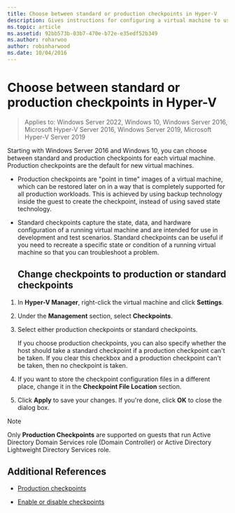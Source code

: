 ```yaml
---
title: Choose between standard or production checkpoints in Hyper-V
description: Gives instructions for configuring a virtual machine to use standard or production checkpoints
ms.topic: article
ms.assetid: 92bb573b-03b7-470e-b72e-e35edf52b349
ms.author: roharwoo
author: robinharwood
ms.date: 10/04/2016
---
```

# Choose between standard or production checkpoints in Hyper-V

>Applies to: Windows Server 2022, Windows 10, Windows Server 2016, Microsoft Hyper-V Server 2016, Windows Server 2019, Microsoft Hyper-V Server 2019


Starting with Windows Server 2016 and Windows 10, you can choose between standard and production checkpoints for each virtual machine. Production checkpoints are the default for new virtual machines.

- Production checkpoints are "point in time" images of a virtual machine, which can be restored later on in a way that is completely supported for all production workloads. This is achieved by using backup technology inside the guest to create the checkpoint, instead of using saved state technology.

- Standard checkpoints capture the state, data, and hardware configuration of a running virtual machine and are intended for use in development and test scenarios. Standard checkpoints can be useful if you need to recreate a specific state or condition of a running virtual machine so that you can troubleshoot a problem.

  ## Change checkpoints to production or standard checkpoints

1.  In **Hyper-V Manager**, right-click the virtual machine and click **Settings**.

2.  Under the **Management** section, select **Checkpoints**.

3.  Select either production checkpoints or standard checkpoints.

    If you choose production checkpoints, you can also specify whether the host should take a standard checkpoint if a production checkpoint can't be taken. If you clear this checkbox and a production checkpoint can't be taken, then no checkpoint is taken.

4.  If you want to store the checkpoint configuration files in a different place, change it in the **Checkpoint File Location** section.

5.  Click **Apply** to save your changes. If you're done, click **OK** to close the dialog box.

> [!NOTE]
> Only **Production Checkpoints** are supported on guests that run Active Directory Domain Services role (Domain Controller) or Active Directory Lightweight Directory Services role.

## Additional References

-   [Production checkpoints](../What-s-new-in-Hyper-V-on-Windows.md#production-checkpoints-new)

-   [Enable or disable checkpoints](Enable-or-disable-checkpoints-in-Hyper-V.md)



